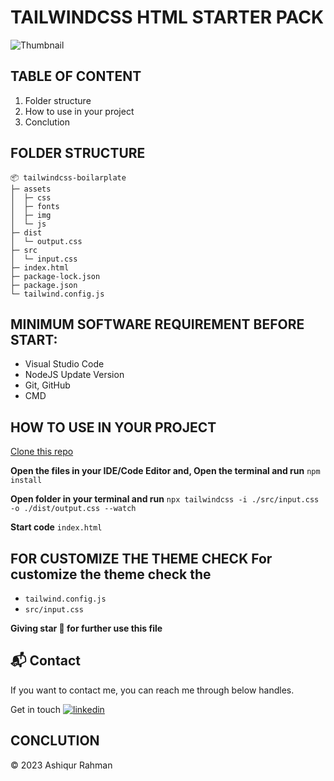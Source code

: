# TAILWINDCSS HTML STARTER PACK

![Thumbnail](https://i.postimg.cc/cJnMgV5t/Untitled-1.jpg)

## TABLE OF CONTENT

1.  Folder structure
2.  How to use in your project
3.  Conclution

## FOLDER STRUCTURE

```
📦 tailwindcss-boilarplate
├─ assets
│  ├─ css
│  ├─ fonts
│  ├─ img
│  └─ js
├─ dist
│  └─ output.css
├─ src
│  └─ input.css
├─ index.html
├─ package-lock.json
├─ package.json
└─ tailwind.config.js
```

## MINIMUM SOFTWARE REQUIREMENT BEFORE START:

- Visual Studio Code
- NodeJS Update Version
- Git, GitHub
- CMD

## HOW TO USE IN YOUR PROJECT

[Clone this repo](https://github.com/muhammadashiqurrahman/tailwindcss-boilarplate.git)&nbsp;

**Open the files in your IDE/Code Editor and, Open the terminal and run**
`npm install`

**Open folder in your terminal and run**
`npx tailwindcss -i ./src/input.css -o ./dist/output.css --watch`

**Start code**
`index.html`

## FOR CUSTOMIZE THE THEME CHECK For customize the theme check the

- `tailwind.config.js`
- `src/input.css`

**Giving star 🤩 for further use this file**

<h2>📬 Contact</h2>

If you want to contact me, you can reach me through below handles.

Get in touch [![linkedin](https://img.shields.io/badge/LinkedIn-0077B5?style=for-the-badge&logo=linkedin&logoColor=white)](https://www.linkedin.com/in/muhammadashiqurrahman/)

## CONCLUTION

© 2023 Ashiqur Rahman
